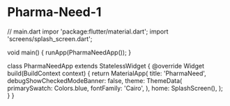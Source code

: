 # Pharma-Need-1
// main.dart impor
'package:flutter/material.dart'; import 'screens/splash_screen.dart';

void main() { runApp(PharmaNeedApp()); }

class PharmaNeedApp extends StatelessWidget { @override Widget build(BuildContext context) { return MaterialApp( title: 'PharmaNeed', debugShowCheckedModeBanner: false, theme: ThemeData( primarySwatch: Colors.blue, fontFamily: 'Cairo', ), home: SplashScreen(), ); } }
